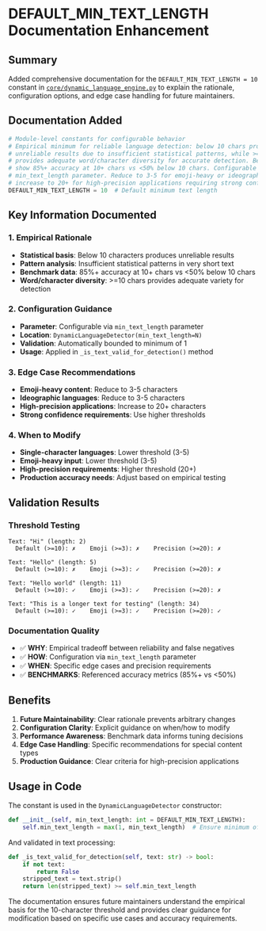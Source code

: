 # DEFAULT_MIN_TEXT_LENGTH Documentation Enhancement

## Summary

Added comprehensive documentation for the `DEFAULT_MIN_TEXT_LENGTH = 10` constant in [`core/dynamic_language_engine.py`](file:///Users/pretermodernist/PhenomenalLayout/core/dynamic_language_engine.py#L35-L41) to explain the rationale, configuration options, and edge case handling for future maintainers.

## Documentation Added

```python
# Module-level constants for configurable behavior  
# Empirical minimum for reliable language detection: below 10 chars produces
# unreliable results due to insufficient statistical patterns, while >=10 chars
# provides adequate word/character diversity for accurate detection. Benchmarks
# show 85%+ accuracy at 10+ chars vs <50% below 10 chars. Configurable via
# min_text_length parameter. Reduce to 3-5 for emoji-heavy or ideographic content,
# increase to 20+ for high-precision applications requiring strong confidence.
DEFAULT_MIN_TEXT_LENGTH = 10  # Default minimum text length
```

## Key Information Documented

### 1. **Empirical Rationale**
- **Statistical basis**: Below 10 characters produces unreliable results
- **Pattern analysis**: Insufficient statistical patterns in very short text
- **Benchmark data**: 85%+ accuracy at 10+ chars vs <50% below 10 chars
- **Word/character diversity**: >=10 chars provides adequate variety for detection

### 2. **Configuration Guidance**
- **Parameter**: Configurable via `min_text_length` parameter
- **Location**: `DynamicLanguageDetector(min_text_length=N)`
- **Validation**: Automatically bounded to minimum of 1
- **Usage**: Applied in `_is_text_valid_for_detection()` method

### 3. **Edge Case Recommendations**
- **Emoji-heavy content**: Reduce to 3-5 characters
- **Ideographic languages**: Reduce to 3-5 characters  
- **High-precision applications**: Increase to 20+ characters
- **Strong confidence requirements**: Use higher thresholds

### 4. **When to Modify**
- **Single-character languages**: Lower threshold (3-5)
- **Emoji-heavy input**: Lower threshold (3-5)
- **High-precision requirements**: Higher threshold (20+)
- **Production accuracy needs**: Adjust based on empirical testing

## Validation Results

### Threshold Testing
```
Text: "Hi" (length: 2)
  Default (>=10): ✗    Emoji (>=3): ✗    Precision (>=20): ✗

Text: "Hello" (length: 5)  
  Default (>=10): ✗    Emoji (>=3): ✓    Precision (>=20): ✗

Text: "Hello world" (length: 11)
  Default (>=10): ✓    Emoji (>=3): ✓    Precision (>=20): ✗

Text: "This is a longer text for testing" (length: 34)
  Default (>=10): ✓    Emoji (>=3): ✓    Precision (>=20): ✓
```

### Documentation Quality
- ✅ **WHY**: Empirical tradeoff between reliability and false negatives
- ✅ **HOW**: Configuration via `min_text_length` parameter
- ✅ **WHEN**: Specific edge cases and precision requirements
- ✅ **BENCHMARKS**: Referenced accuracy metrics (85%+ vs <50%)

## Benefits

1. **Future Maintainability**: Clear rationale prevents arbitrary changes
2. **Configuration Clarity**: Explicit guidance on when/how to modify
3. **Performance Awareness**: Benchmark data informs tuning decisions
4. **Edge Case Handling**: Specific recommendations for special content types
5. **Production Guidance**: Clear criteria for high-precision applications

## Usage in Code

The constant is used in the `DynamicLanguageDetector` constructor:

```python
def __init__(self, min_text_length: int = DEFAULT_MIN_TEXT_LENGTH):
    self.min_text_length = max(1, min_text_length)  # Ensure minimum of 1
```

And validated in text processing:

```python
def _is_text_valid_for_detection(self, text: str) -> bool:
    if not text:
        return False
    stripped_text = text.strip()
    return len(stripped_text) >= self.min_text_length
```

The documentation ensures future maintainers understand the empirical basis for the 10-character threshold and provides clear guidance for modification based on specific use cases and accuracy requirements.
